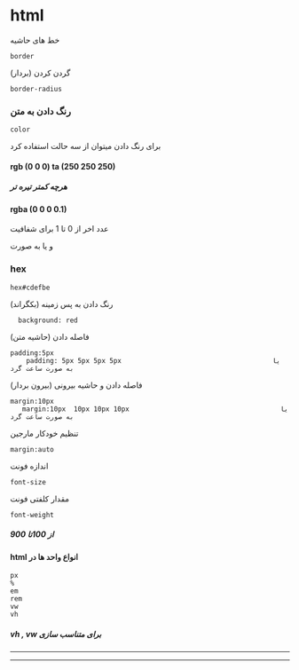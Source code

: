 # html





خط های حاشیه

```
border
```

گردن کردن (بردار)

```
border-radius
```

### رنگ دادن به متن 

```
color
```

برای رنگ دادن میتوان از سه حالت استفاده کرد

####  rgb (0 0 0)  ta  (250 250 250)           

##### هرچه کمتر تیره تر

####       rgba (0 0 0 0.1)

عدد اخر از 0 تا 1 برای شفافیت



و یا به صورت    

### hex

```
hex#cdefbe
```

رنگ دادن به پس زمینه (بکگراند)

```
  background: red 
```

فاصله دادن (حاشیه متن)

```
padding:5px
    padding: 5px 5px 5px 5px                                      یا به صورت ساعت گرد                                                                                                                         
```

فاصله دادن و حاشیه بیرونی (بیرون بردار)

```
margin:10px
   margin:10px  10px 10px 10px                                      یا به صورت ساعت گرد
```

تنظیم خودکار مارجین                     

```
margin:auto
```

اندازه فونت

```
font-size
```

مقدار کلفتی فونت

```
font-weight 
```

##### از 100تا 900

#### html انواع واحد ها در 

```
px
%
em
rem
vw
vh
```

##### vh , vw برای متناسب سازی

<hr> 

<hr>





